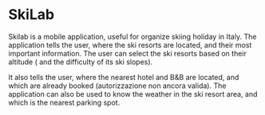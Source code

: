 # SkiLab

Skilab is a mobile application, useful for organize skiing holiday in Italy. The application tells the user, where the ski resorts are located, and their most important information.
The user can select the ski resorts based on their altitude ( and the difficulty of its ski slopes). 

It also tells the user, where the nearest hotel and B&B are located, and which are already booked
(autorizzazione non ancora valida).
The application can also be used to know the weather in the ski resort area, and which is the nearest parking spot.
